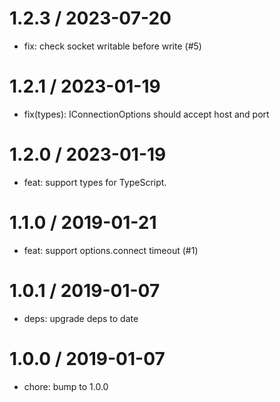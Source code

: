 # 1.2.3 / 2023-07-20

- fix: check socket writable before write (#5)

# 1.2.1 / 2023-01-19

- fix(types): IConnectionOptions should accept host and port

# 1.2.0 / 2023-01-19

- feat: support types for TypeScript.

# 1.1.0 / 2019-01-21

- feat: support options.connect timeout (#1)

# 1.0.1 / 2019-01-07

- deps: upgrade deps to date

# 1.0.0 / 2019-01-07

- chore: bump to 1.0.0
